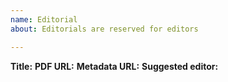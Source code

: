 ```yaml
---
name: Editorial
about: Editorials are reserved for editors

---
```


**Title:**
**PDF URL:**
**Metadata URL:**
**Suggested editor:**
